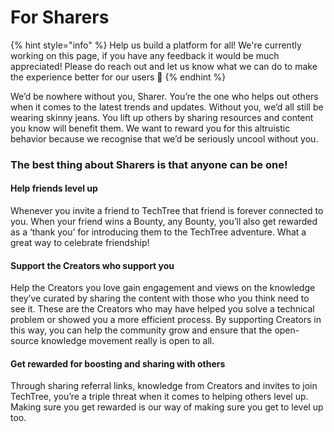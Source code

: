 # For Sharers

{% hint style="info" %}
Help us build a platform for all! We're currently working on this page, if you have any feedback it would be much appreciated! Please do reach out and let us know what we can do to make the experience better for our users 🎉
{% endhint %}

We’d be nowhere without you, Sharer. You’re the one who helps out others when it comes to the latest trends and updates. Without you, we’d all still be wearing skinny jeans. You lift up others by sharing resources and content you know will benefit them. We want to reward you for this altruistic behavior because we recognise that we’d be seriously uncool without you.

### The best thing about Sharers is that anyone can be one!&#x20;

#### Help friends level up&#x20;

Whenever you invite a friend to TechTree that friend is forever connected to you. When your friend wins a Bounty, any Bounty, you’ll also get rewarded as a ‘thank you’ for introducing them to the TechTree adventure. What a great way to celebrate friendship!&#x20;

#### Support the Creators who support you&#x20;

Help the Creators you love gain engagement and views on the knowledge they’ve curated by sharing the content with those who you think need to see it. These are the Creators who may have helped you solve a technical problem or showed you a more efficient process. By supporting Creators in this way, you can help the community grow and ensure that the open-source knowledge movement really is open to all.&#x20;

#### Get rewarded for boosting and sharing with others&#x20;

Through sharing referral links, knowledge from Creators and invites to join TechTree, you’re a triple threat when it comes to helping others level up. Making sure you get rewarded is our way of making sure you get to level up too.
